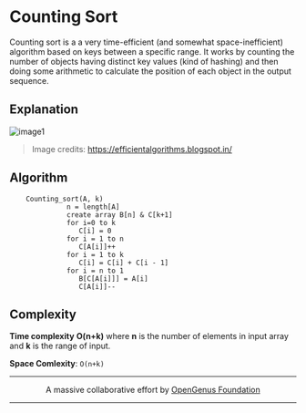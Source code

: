 # Counting Sort
Counting sort is a a very time-efficient (and somewhat space-inefficient) algorithm based on keys between a specific range. It works by counting the number of objects having distinct key values (kind of hashing) and then doing some arithmetic to calculate the position of each object in the output sequence.

## Explanation
![image1](https://3.bp.blogspot.com/-jJchly1BkTc/WLGqCFDdvCI/AAAAAAAAAHA/luljAlz2ptMndIZNH0KLTTuQMNsfzDeFQCLcB/s1600/CSortUpdatedStepI.gif)

> Image credits: https://efficientalgorithms.blogspot.in/


## Algorithm

```
    Counting_sort(A, k)
              n = length[A]
              create array B[n] & C[k+1]
              for i=0 to k
                 C[i] = 0
              for i = 1 to n
                 C[A[i]]++
              for i = 1 to k
                 C[i] = C[i] + C[i - 1]
              for i = n to 1
                 B[C[A[i]]] = A[i]
                 C[A[i]]--
```

## Complexity
**Time complexity**
**O(n+k)** where **n** is the number of elements in input array and **k** is the range of input.

**Space Comlexity**: `O(n+k)`

---
<p align="center">
	A massive collaborative effort by <a href="https://github.com/OpenGenus/cosmos">OpenGenus Foundation</a> 
</p>

---